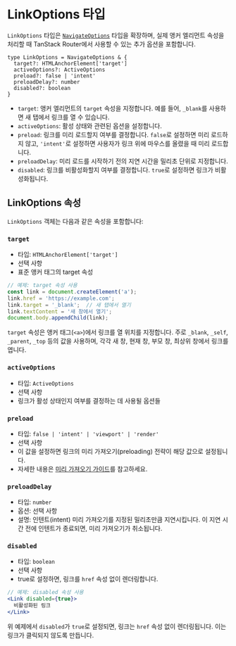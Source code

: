 # LinkOptions 타입

`LinkOptions` 타입은 [`NavigateOptions`](./NavigateOptionsType.md) 타입을 확장하며, 실제 앵커 엘리먼트 속성을 처리할 때 TanStack Router에서 사용할 수 있는 추가 옵션을 포함합니다.

```tsx
type LinkOptions = NavigateOptions & {
  target?: HTMLAnchorElement['target']
  activeOptions?: ActiveOptions
  preload?: false | 'intent'
  preloadDelay?: number
  disabled?: boolean
}
```

- `target`: 앵커 엘리먼트의 `target` 속성을 지정합니다. 예를 들어, `_blank`를 사용하면 새 탭에서 링크를 열 수 있습니다.
- `activeOptions`: 활성 상태와 관련된 옵션을 설정합니다.
- `preload`: 링크를 미리 로드할지 여부를 결정합니다. `false`로 설정하면 미리 로드하지 않고, `'intent'`로 설정하면 사용자가 링크 위에 마우스를 올렸을 때 미리 로드합니다.
- `preloadDelay`: 미리 로드를 시작하기 전의 지연 시간을 밀리초 단위로 지정합니다.
- `disabled`: 링크를 비활성화할지 여부를 결정합니다. `true`로 설정하면 링크가 비활성화됩니다.


## LinkOptions 속성

`LinkOptions` 객체는 다음과 같은 속성을 포함합니다:


### `target`

- 타입: `HTMLAnchorElement['target']`
- 선택 사항
- 표준 앵커 태그의 target 속성

```typescript
// 예제: target 속성 사용
const link = document.createElement('a');
link.href = 'https://example.com';
link.target = '_blank';  // 새 탭에서 열기
link.textContent = '새 창에서 열기';
document.body.appendChild(link);
```

`target` 속성은 앵커 태그(`<a>`)에서 링크를 열 위치를 지정합니다. 주로 `_blank`, `_self`, `_parent`, `_top` 등의 값을 사용하며, 각각 새 창, 현재 창, 부모 창, 최상위 창에서 링크를 엽니다.


### `activeOptions`

- 타입: `ActiveOptions`
- 선택 사항
- 링크가 활성 상태인지 여부를 결정하는 데 사용될 옵션들


### `preload`

- 타입: `false | 'intent' | 'viewport' | 'render'`
- 선택 사항
- 이 값을 설정하면 링크의 미리 가져오기(preloading) 전략이 해당 값으로 설정됩니다.
- 자세한 내용은 [미리 가져오기 가이드](../../guide/preloading.md)를 참고하세요.


### `preloadDelay`

- 타입: `number`
- 옵션: 선택 사항
- 설명: 인텐트(intent) 미리 가져오기를 지정된 밀리초만큼 지연시킵니다. 이 지연 시간 전에 인텐트가 종료되면, 미리 가져오기가 취소됩니다.


### `disabled`

- 타입: `boolean`
- 선택 사항
- true로 설정하면, 링크를 `href` 속성 없이 렌더링합니다.

```jsx
// 예제: disabled 속성 사용
<Link disabled={true}>
  비활성화된 링크
</Link>
```

위 예제에서 `disabled`가 `true`로 설정되면, 링크는 `href` 속성 없이 렌더링됩니다. 이는 링크가 클릭되지 않도록 만듭니다.


